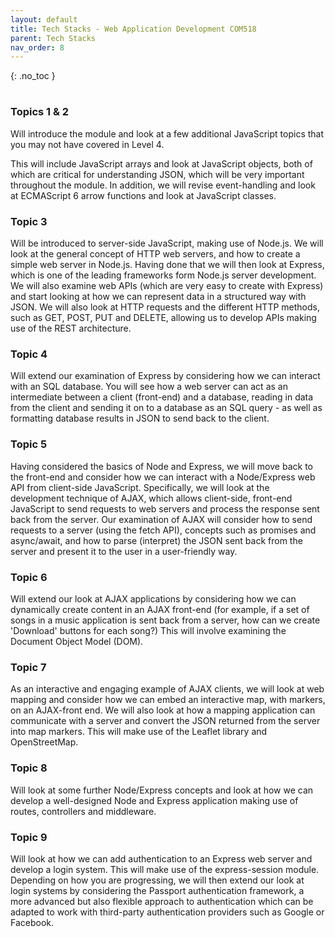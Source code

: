 ```yaml
---
layout: default
title: Tech Stacks - Web Application Development COM518
parent: Tech Stacks
nav_order: 8
---
```


{: .no_toc }

# 

### Topics 1 & 2 

Will introduce the module and look at a few additional JavaScript topics that you may not have covered in Level 4. 

This will include JavaScript arrays and look at JavaScript objects, both of which are critical for understanding JSON, which will be very important throughout the module. In addition, we will revise event-handling and look at ECMAScript 6 arrow functions and look at JavaScript classes.

### Topic 3

Will be introduced to server-side JavaScript, making use of Node.js. We will look at the general concept of HTTP web servers, and how to create a simple web server in Node.js. 
Having done that we will then look at Express, which is one of the leading frameworks form Node.js server development. We will also examine web APIs (which are very easy to create with Express) and start looking at how we can represent data in a structured way with JSON. We will also look at HTTP requests and the different HTTP methods, such as GET, POST, PUT and DELETE, allowing us to develop APIs making use of the REST architecture. 

### Topic 4

Will extend our examination of Express by considering how we can interact with an SQL database. You will see how a web server can act as an intermediate between a client (front-end) and a database, reading in data from the client and sending it on to a database as an SQL query - as well as formatting database results in JSON to send back to the client.

### Topic 5

Having considered the basics of Node and Express, we will move back to the front-end and consider how we can interact with a Node/Express web API from client-side JavaScript. Specifically, we will look at the development technique of AJAX, which allows client-side, front-end JavaScript to send requests to web servers and process the response sent back from the server. Our examination of AJAX will consider how to send requests to a server (using the fetch API), concepts such as promises and async/await, and how to parse (interpret) the JSON sent back from the server and present it to the user in a user-friendly way.

### Topic 6

Will extend our look at AJAX applications by considering how we can dynamically create content in an AJAX front-end (for example, if a set of songs in a music application is sent back from a server, how can we create 'Download' buttons for each song?) This will involve examining the Document Object Model (DOM).

### Topic 7

As an interactive and engaging example of AJAX clients, we will look at web mapping and consider how we can embed an interactive map, with markers, on an AJAX-front end. We will also look at how a mapping application can communicate with a server and convert the JSON returned from the server into map markers. This will make use of the Leaflet library and OpenStreetMap.

### Topic 8

Will look at some further Node/Express concepts and look at how we can develop a well-designed Node and Express application making use of routes, controllers and middleware.

### Topic 9

Will look at how we can add authentication to an Express web server and develop a login system. This will make use of the express-session module. Depending on how you are progressing, we will then extend our look at login systems by considering the Passport authentication framework, a more advanced but also flexible approach to authentication which can be adapted to work with third-party authentication providers such as Google or Facebook.
